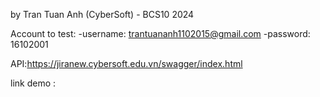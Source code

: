 by Tran Tuan Anh (CyberSoft) - BCS10 2024


Account to test: 
    -username: trantuananh1102015@gmail.com
    -password: 16102001


API:https://jiranew.cybersoft.edu.vn/swagger/index.html

link demo : 
